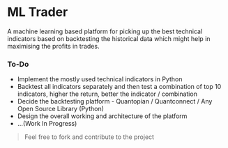# ML Trader

A machine learning based platform for picking up the best technical indicators based on backtesting the historical data which might help in maximising the profits in trades.

### To-Do
  - Implement the mostly used technical indicators in Python
  - Backtest all indicators separately and then test a combination of top 10 indicators, higher the return, better the indicator / combination
  - Decide the backtesting platform - Quantopian / Quantconnect / Any Open Source Library (Python)
  - Design the overall working and architecture of the platform 
  -  ...(Work In Progress)
  
  
> Feel free to fork and contribute to the project
